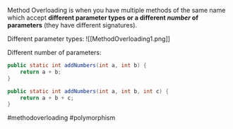 Method Overloading is when you have multiple methods of the same name which accept **different parameter types or a different *number* of parameters** (they have different signatures).

Different parameter types:
![[MethodOverloading1.png]]

Different number of parameters:
```java
public static int addNumbers(int a, int b) {
	return a + b;
}

public static int addNumbers(int a, int b, int c) {
	return a + b + c;
}
```



#methodoverloading  #polymorphism 